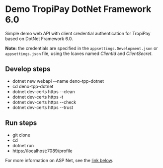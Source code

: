 # Demo TropiPay DotNet Framework 6.0
Simple demo web API with client credential authentication for TropiPay based on DotNet Framework 6.0.

**Note:** the credentials are specified in the ```appsettings.Development.json``` or ```appsettings.json``` file, using the lcaves named *ClientId* and *ClientSecret*.

## Develop steps 
- dotnet new webapi --name deno-tpp-dotnet
- cd deno-tpp-dotnet
- dotnet dev-certs https --clean
- dotnet dev-certs https -t
- dotnet dev-certs https --check
- dotnet dev-certs https --trust

## Run steps 
- git clone 
- cd 
- dotnet run 
- https://localhost:7089/profile

For more information on ASP Net, see the [link below](https://docs.microsoft.com/en-us/aspnet/core/tutorials/first-web-api?view=aspnetcore-6.0&tabs=visual-studio-code).


